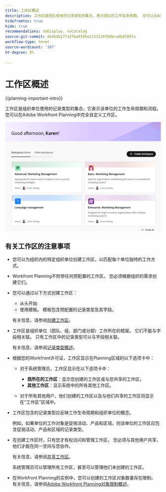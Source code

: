 ```yaml
---
title: 工作区概述
description: 工作区是团队使用的记录类型的集合，表示团队的工作生命周期。 您可以在Adobe Workfront Planning中完全自定义工作区，以匹配组织单位的工作流。
hidefromtoc: true
hide: true
recommendations: noDisplay, noCatalog
source-git-commit: ded6db27fa3fba9195e2133134f60bcadb0f897a
workflow-type: tm+mt
source-wordcount: '367'
ht-degree: 0%

---
```


<!--udpate the metadata with real information when making this avilable in TOC and in the left nav-->

# 工作区概述

{{planning-important-intro}}

工作区是组织单位使用的记录类型的集合，它表示该单位的工作生命周期和流程。 您可以在Adobe Workfront Planning中完全自定义工作区。

<!--replace shot below with new tab name for Workspaces I'm on-->

![](assets/workspaces-landing-page-admin-account.png)

## 有关工作区的注意事项

* 您可以为组织内的特定组织单位创建工作区，以匹配每个单位独特的工作方式。
* Workfront Planning不附带任何预配置的工作区。 您必须根据组织的需求创建它们。
* 您可以通过以下方式创建工作区：

   * 从头开始
   * 使用模板。 模板包含预配置的记录类型及其字段。

  有关信息，请参阅[创建工作区](/help/quicksilver/planning/architecture/create-workspaces.md)。
* 工作区是组织单位（团队、组、部门或分部）工作所在的框架。 它们不能与字段相关联。 只有工作区中的记录类型可以与字段相关联。

  有关信息，请参阅[记录类型概述](/help/quicksilver/planning/architecture/overview-of-record-types.md)。
* 根据您的Workfront许可证，工作区显示在Planning区域的以下选项卡中：

   * 对于系统管理员，工作区显示在以下选项卡中：

      * **我所在的工作区**：显示您创建的工作区或与您共享的工作区。
      * **其他工作区**：显示系统中的所有其他工作区。

   * 对于所有其他用户，他们创建的工作区以及与他们共享的工作区将显示在“工作区”区域中。

* 工作区包含的记录类型应反映工作生命周期和组织单位的概念。

  例如，如果单位的工作对象是促销活动、产品和区域，则该单位的工作区应包含促销活动、产品和区域的记录类型。
* 在创建工作区时，只有您才有权访问和管理工作区。 您必须与其他用户共享，他们才能在同一空间与您协作。

  有关信息，请参阅[共享工作区](/help/quicksilver/planning/access/share-workspaces.md)。

  系统管理员可以管理所有工作区，甚至可以管理他们未创建的工作区。

<!--make this live with the GA: * There is no limit for how many workspaces you can create in your environment. However, we recommend not to have too many workspaces, as they could become hard to manage and your workflows might be too fragmented.-->

* 在Workfront Planning的实例中，您可以创建的工作区对象数量存在限制。 有关信息，请参阅[Adobe Workfront Planning对象限制概述](/help/quicksilver/planning/general/limitations-overview.md)。



